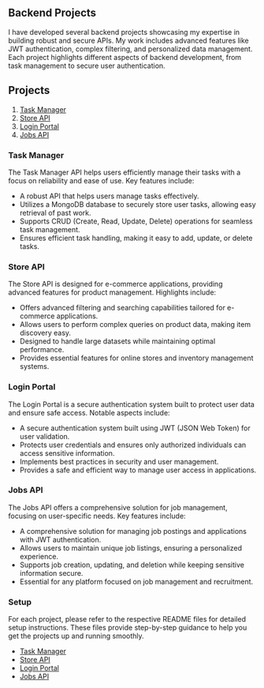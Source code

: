 ## Backend Projects

I have developed several backend projects showcasing my expertise in building robust and secure APIs. My work includes advanced features like JWT authentication, complex filtering, and personalized data management. Each project highlights different aspects of backend development, from task management to secure user authentication.

## Projects

1. [Task Manager](#task-manager)
2. [Store API](#store-api)
3. [Login Portal](#login-portal)
4. [Jobs API](#jobs-api)


### Task Manager
The Task Manager API helps users efficiently manage their tasks with a focus on reliability and ease of use. Key features include:

- A robust API that helps users manage tasks effectively.
- Utilizes a MongoDB database to securely store user tasks, allowing easy retrieval of past work.
- Supports CRUD (Create, Read, Update, Delete) operations for seamless task management.
- Ensures efficient task handling, making it easy to add, update, or delete tasks.

### Store API
The Store API is designed for e-commerce applications, providing advanced features for product management. Highlights include:

- Offers advanced filtering and searching capabilities tailored for e-commerce applications.
- Allows users to perform complex queries on product data, making item discovery easy.
- Designed to handle large datasets while maintaining optimal performance.
- Provides essential features for online stores and inventory management systems.

### Login Portal
The Login Portal is a secure authentication system built to protect user data and ensure safe access. Notable aspects include:

- A secure authentication system built using JWT (JSON Web Token) for user validation.
- Protects user credentials and ensures only authorized individuals can access sensitive information.
- Implements best practices in security and user management.
- Provides a safe and efficient way to manage user access in applications.

### Jobs API
The Jobs API offers a comprehensive solution for job management, focusing on user-specific needs. Key features include:

- A comprehensive solution for managing job postings and applications with JWT authentication.
- Allows users to maintain unique job listings, ensuring a personalized experience.
- Supports job creation, updating, and deletion while keeping sensitive information secure.
- Essential for any platform focused on job management and recruitment.

### Setup
For each project, please refer to the respective README files for detailed setup instructions. These files provide step-by-step guidance to help you get the projects up and running smoothly.

- [Task Manager](https://github.com/Arun6408/Node.js-Projects/tree/main/Task%20Manager)
- [Store API](https://github.com/Arun6408/Node.js-Projects/tree/main/Store%20Api)
- [Login Portal](https://github.com/Arun6408/Node.js-Projects/tree/main/Login%20Portal)
- [Jobs API](https://github.com/Arun6408/Node.js-Projects/blob/main/Jobs%20Api)
